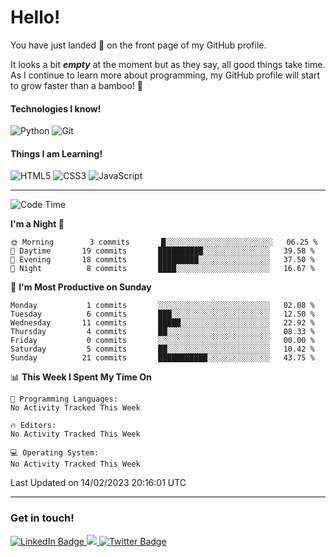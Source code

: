 # Hello!

You have just landed 🛬 on the front page of my GitHub profile.

It looks a bit ***empty*** at the moment but as they say, all good things take time. As I continue to learn more about programming, my GitHub profile will start to grow faster than a bamboo! 🎍 

#### Technologies I know!

![Python](https://img.shields.io/badge/python-3670A0?style=for-the-badge&logo=python&logoColor=ffdd54)
![Git](https://img.shields.io/badge/git-%23F05033.svg?style=for-the-badge&logo=git&logoColor=white)

#### Things I am Learning!

![HTML5](https://img.shields.io/badge/html5-%23E34F26.svg?style=for-the-badge&logo=html5&logoColor=white)
![CSS3](https://img.shields.io/badge/css3-%231572B6.svg?style=for-the-badge&logo=css3&logoColor=white)
![JavaScript](https://img.shields.io/badge/javascript-%23323330.svg?style=for-the-badge&logo=javascript&logoColor=%23F7DF1E)

<hr size="2" noshade="0">

<!--START_SECTION:waka-->
![Code Time](http://img.shields.io/badge/Code%20Time-15%20hrs%201%20min-blue)

**I'm a Night 🦉** 

```text
🌞 Morning        3 commits       █░░░░░░░░░░░░░░░░░░░░░░░░   06.25 % 
🌆 Daytime       19 commits       ██████████░░░░░░░░░░░░░░░   39.58 % 
🌃 Evening       18 commits       █████████░░░░░░░░░░░░░░░░   37.50 % 
🌙 Night          8 commits       ████░░░░░░░░░░░░░░░░░░░░░   16.67 % 

```
📅 **I'm Most Productive on Sunday** 

```text
Monday           1 commits       ░░░░░░░░░░░░░░░░░░░░░░░░░   02.08 % 
Tuesday          6 commits       ███░░░░░░░░░░░░░░░░░░░░░░   12.50 % 
Wednesday       11 commits       █████░░░░░░░░░░░░░░░░░░░░   22.92 % 
Thursday         4 commits       ██░░░░░░░░░░░░░░░░░░░░░░░   08.33 % 
Friday           0 commits       ░░░░░░░░░░░░░░░░░░░░░░░░░   00.00 % 
Saturday         5 commits       ██░░░░░░░░░░░░░░░░░░░░░░░   10.42 % 
Sunday          21 commits       ███████████░░░░░░░░░░░░░░   43.75 % 

```


📊 **This Week I Spent My Time On** 

```text
💬 Programming Languages: 
No Activity Tracked This Week

🔥 Editors: 
No Activity Tracked This Week

💻 Operating System: 
No Activity Tracked This Week

```


 Last Updated on 14/02/2023 20:16:01 UTC
<!--END_SECTION:waka-->

<hr size="2" noshade="0">

### Get in touch!

<div id="badges">
  <a href="https://www.linkedin.com/in/amritansh-sharma-7a4251245/">
    <img src="https://img.shields.io/badge/LinkedIn-blue?style=for-the-badge&logo=linkedin&logoColor=white" alt="LinkedIn Badge"/>
  </a>
  <a href="https://www.instagram.com/drowsycoder/">
    <img src="https://img.shields.io/badge/Instagram-%23E4405F.svg?style=for-the-badge&logo=Instagram&logoColor=white"/>
  </a>
  <a href="https://twitter.com/DrowsyCoder">
    <img src="https://img.shields.io/badge/Twitter-blue?style=for-the-badge&logo=twitter&logoColor=white" alt="Twitter Badge"/>
  </a>
</div>
